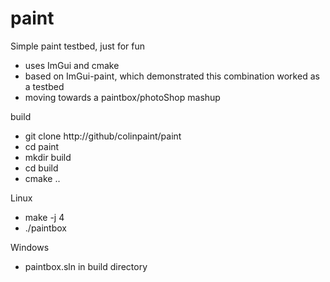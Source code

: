 # paint

Simple paint testbed, just for fun
- uses ImGui and cmake
- based on ImGui-paint, which demonstrated this combination worked as a testbed
- moving towards a paintbox/photoShop mashup

build
- git clone http://github/colinpaint/paint
- cd paint
- mkdir build
- cd build
- cmake ..

Linux
- make -j 4
- ./paintbox

Windows
- paintbox.sln in build directory
